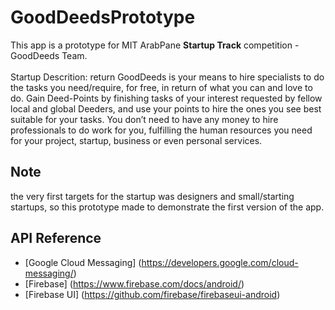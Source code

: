 # GoodDeedsPrototype
This app is a prototype for MIT ArabPane **Startup Track** competition - GoodDeeds Team.
<br></br>
Startup Descrition:    return 
GoodDeeds is your means to hire specialists to do the tasks you need/require, for free, in return of what you can and love to do. Gain Deed-Points by finishing tasks of your interest requested by fellow local and global Deeders, and use your points to hire the ones you see best suitable for your tasks.
You don’t need to have any money to hire professionals to do work for you, fulfilling the human resources you need for your project, startup, business or even personal services.

## Note 
the very first targets for the startup was designers and small/starting startups, so this prototype made to demonstrate the first version of the app.

## API Reference
- [Google Cloud Messaging] (https://developers.google.com/cloud-messaging/)
- [Firebase] (https://www.firebase.com/docs/android/)
- [Firebase UI] (https://github.com/firebase/firebaseui-android)
